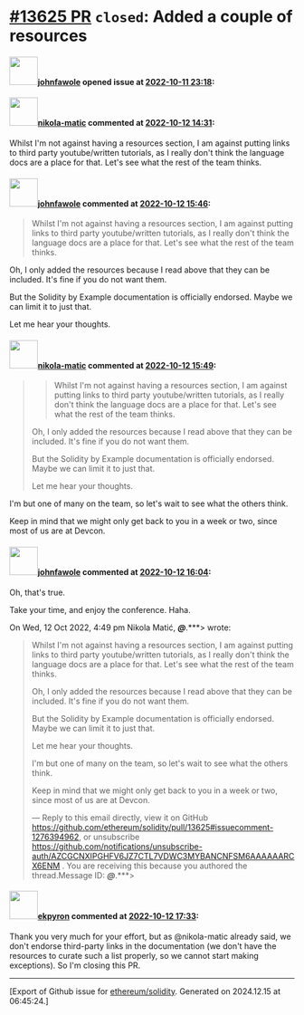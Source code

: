 # [\#13625 PR](https://github.com/ethereum/solidity/pull/13625) `closed`: Added a couple of resources

#### <img src="https://avatars.githubusercontent.com/u/105144630?u=3252a454ed94b5427c702b93bd7a05ce161efc30&v=4" width="50">[johnfawole](https://github.com/johnfawole) opened issue at [2022-10-11 23:18](https://github.com/ethereum/solidity/pull/13625):



#### <img src="https://avatars.githubusercontent.com/u/4415530?u=dc3db70e8fbd03f92ca81ee173d57774ce61084d&v=4" width="50">[nikola-matic](https://github.com/nikola-matic) commented at [2022-10-12 14:31](https://github.com/ethereum/solidity/pull/13625#issuecomment-1276280009):

Whilst I'm not against having a resources section, I am against putting links to third party youtube/written tutorials, as I really don't think the language docs are a place for that. Let's see what the rest of the team thinks.

#### <img src="https://avatars.githubusercontent.com/u/105144630?u=3252a454ed94b5427c702b93bd7a05ce161efc30&v=4" width="50">[johnfawole](https://github.com/johnfawole) commented at [2022-10-12 15:46](https://github.com/ethereum/solidity/pull/13625#issuecomment-1276391700):

> Whilst I'm not against having a resources section, I am against putting links to third party youtube/written tutorials, as I really don't think the language docs are a place for that. Let's see what the rest of the team thinks.

Oh, I only added the resources because I read above that they can be included. It's fine if you do not want them.

But the Solidity by Example documentation is officially endorsed. Maybe we can limit it to just that.

Let me hear your thoughts.

#### <img src="https://avatars.githubusercontent.com/u/4415530?u=dc3db70e8fbd03f92ca81ee173d57774ce61084d&v=4" width="50">[nikola-matic](https://github.com/nikola-matic) commented at [2022-10-12 15:49](https://github.com/ethereum/solidity/pull/13625#issuecomment-1276394962):

> > Whilst I'm not against having a resources section, I am against putting links to third party youtube/written tutorials, as I really don't think the language docs are a place for that. Let's see what the rest of the team thinks.
> 
> 
> 
> Oh, I only added the resources because I read above that they can be included. It's fine if you do not want them.
> 
> 
> 
> But the Solidity by Example documentation is officially endorsed. Maybe we can limit it to just that.
> 
> 
> 
> Let me hear your thoughts.

I'm but one of many on the team, so let's wait to see what the others think.

Keep in mind that we might only get back to you in a week or two, since most of us are at Devcon.

#### <img src="https://avatars.githubusercontent.com/u/105144630?u=3252a454ed94b5427c702b93bd7a05ce161efc30&v=4" width="50">[johnfawole](https://github.com/johnfawole) commented at [2022-10-12 16:04](https://github.com/ethereum/solidity/pull/13625#issuecomment-1276414768):

Oh, that's true.

Take your time, and enjoy the conference. Haha.

On Wed, 12 Oct 2022, 4:49 pm Nikola Matić, ***@***.***> wrote:

> Whilst I'm not against having a resources section, I am against putting
> links to third party youtube/written tutorials, as I really don't think the
> language docs are a place for that. Let's see what the rest of the team
> thinks.
>
> Oh, I only added the resources because I read above that they can be
> included. It's fine if you do not want them.
>
> But the Solidity by Example documentation is officially endorsed. Maybe we
> can limit it to just that.
>
> Let me hear your thoughts.
>
> I'm but one of many on the team, so let's wait to see what the others
> think.
>
> Keep in mind that we might only get back to you in a week or two, since
> most of us are at Devcon.
>
> —
> Reply to this email directly, view it on GitHub
> <https://github.com/ethereum/solidity/pull/13625#issuecomment-1276394962>,
> or unsubscribe
> <https://github.com/notifications/unsubscribe-auth/AZCGCNXIPGHFV6JZ7CTL7VDWC3MYBANCNFSM6AAAAAARCX6ENM>
> .
> You are receiving this because you authored the thread.Message ID:
> ***@***.***>
>

#### <img src="https://avatars.githubusercontent.com/u/1347491?v=4" width="50">[ekpyron](https://github.com/ekpyron) commented at [2022-10-12 17:33](https://github.com/ethereum/solidity/pull/13625#issuecomment-1276517132):

Thank you very much for your effort, but as @nikola-matic already said, we don't endorse third-party links in the documentation (we don't have the resources to curate such a list properly, so we cannot start making exceptions). So I'm closing this PR.


-------------------------------------------------------------------------------



[Export of Github issue for [ethereum/solidity](https://github.com/ethereum/solidity). Generated on 2024.12.15 at 06:45:24.]
